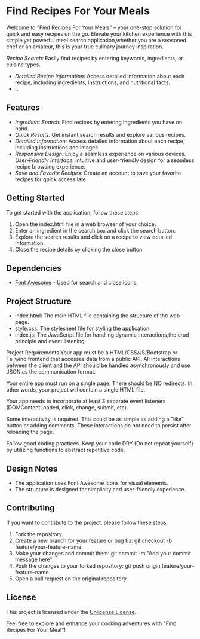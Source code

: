 # Find Recipes For Your Meals 


Welcome to "Find Recipes For Your Meals" – your one-stop solution for quick and easy recipes on the go. Elevate your kitchen experience with this simple yet powerful meal search application,whether you are a seasoned chef or an amateur, this is your true culinary journey inspiration. 




*Recipe Search:* Easily find recipes by entering keywords, ingredients, or cuisine types.
- *Detailed Recipe Information:* Access detailed information about each recipe, including ingredients, instructions, and nutritional facts.
- r.

## Features

- *Ingredient Search:* Find recipes by entering ingredients you have on hand.
- *Quick Results:* Get instant search results and explore various recipes.
- *Detailed Information:* Access detailed information about each recipe, including instructions and images.
- *Responsive Design:* Enjoy a seamless experience on various devices.
*User-Friendly Interface:* Intuitive and user-friendly design for a seamless recipe browsing experience.
- *Save and Favorite Recipes:* Create an account to save your favorite recipes for quick access late

## Getting Started

To get started with the application, follow these steps:

1. Open the index.html file in a web browser of your choice.
2. Enter an ingredient in the search box and click the search button.
3. Explore the search results and click on a recipe to view detailed information.
4. Close the recipe details by clicking the close button.

## Dependencies

- [Font Awesome](https://fontawesome.com/) - Used for search and close icons.

## Project Structure

- index.html: The main HTML file containing the structure of the web page.
- style.css: The stylesheet file for styling the application.
- index.js: The JavaScript file for handling dynamic interactions,the crud principle and event listening 

Project Requirements
Your app must be a HTML/CSS/JS/Bootstrap or Tailwind frontend that accesses data from a public API. All interactions between the client and the API should be handled asynchronously and use JSON as the communication format.

Your entire app must run on a single page. There should be NO redirects. In other words, your project will contain a single HTML file.

Your app needs to incorporate at least 3 separate event listeners (DOMContentLoaded, click, change, submit, etc).

Some interactivity is required. This could be as simple as adding a "like" button or adding comments. These interactions do not need to persist after reloading the page.

Follow good coding practices. Keep your code DRY (Do not repeat yourself) by utilizing functions to abstract repetitive code.

## Design Notes

- The application uses Font Awesome icons for visual elements.
- The structure is designed for simplicity and user-friendly experience.

## Contributing

If you want to contribute to the project, please follow these steps:

1. Fork the repository.
2. Create a new branch for your feature or bug fix: git checkout -b feature/your-feature-name.
3. Make your changes and commit them: git commit -m "Add your commit message here".
4. Push the changes to your forked repository: git push origin feature/your-feature-name.
5. Open a pull request on the original repository.

## License

This project is licensed under the [Unlicense License](LICENSE).

Feel free to explore and enhance your cooking adventures with "Find Recipes For Your Meal"!

